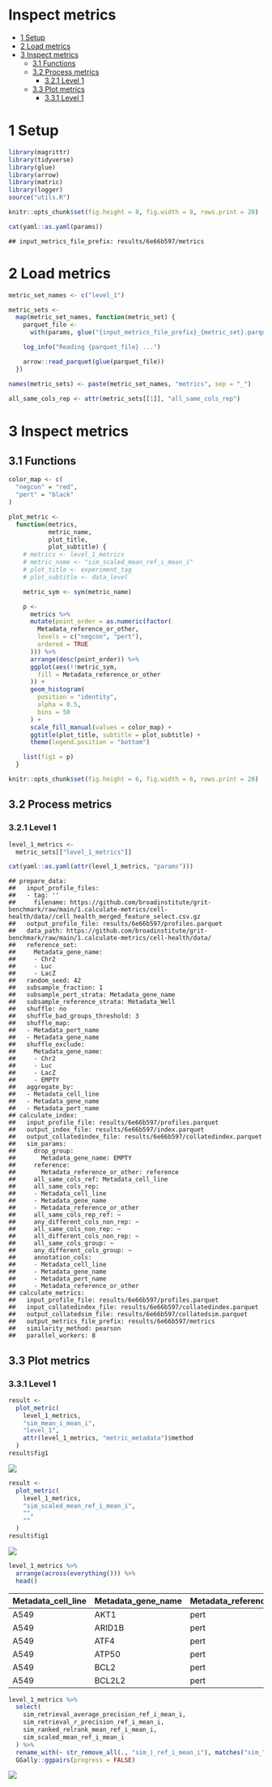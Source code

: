 Inspect metrics
================

-   [1 Setup](#setup)
-   [2 Load metrics](#load-metrics)
-   [3 Inspect metrics](#inspect-metrics)
    -   [3.1 Functions](#functions)
    -   [3.2 Process metrics](#process-metrics)
        -   [3.2.1 Level 1](#level-1)
    -   [3.3 Plot metrics](#plot-metrics)
        -   [3.3.1 Level 1](#level-1-1)

# 1 Setup

``` r
library(magrittr)
library(tidyverse)
library(glue)
library(arrow)
library(matric)
library(logger)
source("utils.R")
```

``` r
knitr::opts_chunk$set(fig.height = 8, fig.width = 8, rows.print = 20)
```

``` r
cat(yaml::as.yaml(params))
```

    ## input_metrics_file_prefix: results/6e66b597/metrics

# 2 Load metrics

``` r
metric_set_names <- c("level_1")

metric_sets <-
  map(metric_set_names, function(metric_set) {
    parquet_file <-
      with(params, glue("{input_metrics_file_prefix}_{metric_set}.parquet"))

    log_info("Reading {parquet_file} ...")

    arrow::read_parquet(glue(parquet_file))
  })

names(metric_sets) <- paste(metric_set_names, "metrics", sep = "_")

all_same_cols_rep <- attr(metric_sets[[1]], "all_same_cols_rep")
```

# 3 Inspect metrics

## 3.1 Functions

``` r
color_map <- c(
  "negcon" = "red",
  "pert" = "black"
)

plot_metric <-
  function(metrics,
           metric_name,
           plot_title,
           plot_subtitle) {
    # metrics <- level_1_metrics
    # metric_name <- "sim_scaled_mean_ref_i_mean_i"
    # plot_title <- experiment_tag
    # plot_subtitle <- data_level

    metric_sym <- sym(metric_name)

    p <-
      metrics %>%
      mutate(point_order = as.numeric(factor(
        Metadata_reference_or_other,
        levels = c("negcon", "pert"),
        ordered = TRUE
      ))) %>%
      arrange(desc(point_order)) %>%
      ggplot(aes(!!metric_sym,
        fill = Metadata_reference_or_other
      )) +
      geom_histogram(
        position = "identity",
        alpha = 0.5,
        bins = 50
      ) +
      scale_fill_manual(values = color_map) +
      ggtitle(plot_title, subtitle = plot_subtitle) +
      theme(legend.position = "bottom")

    list(fig1 = p)
  }
```

``` r
knitr::opts_chunk$set(fig.height = 6, fig.width = 6, rows.print = 20)
```

## 3.2 Process metrics

### 3.2.1 Level 1

``` r
level_1_metrics <-
  metric_sets[["level_1_metrics"]]
```

``` r
cat(yaml::as.yaml(attr(level_1_metrics, "params")))
```

    ## prepare_data:
    ##   input_profile_files:
    ##   - tag: ''
    ##     filename: https://github.com/broadinstitute/grit-benchmark/raw/main/1.calculate-metrics/cell-health/data//cell_health_merged_feature_select.csv.gz
    ##   output_profile_file: results/6e66b597/profiles.parquet
    ##   data_path: https://github.com/broadinstitute/grit-benchmark/raw/main/1.calculate-metrics/cell-health/data/
    ##   reference_set:
    ##     Metadata_gene_name:
    ##     - Chr2
    ##     - Luc
    ##     - LacZ
    ##   random_seed: 42
    ##   subsample_fraction: 1
    ##   subsample_pert_strata: Metadata_gene_name
    ##   subsample_reference_strata: Metadata_Well
    ##   shuffle: no
    ##   shuffle_bad_groups_threshold: 3
    ##   shuffle_map:
    ##   - Metadata_pert_name
    ##   - Metadata_gene_name
    ##   shuffle_exclude:
    ##     Metadata_gene_name:
    ##     - Chr2
    ##     - Luc
    ##     - LacZ
    ##     - EMPTY
    ##   aggregate_by:
    ##   - Metadata_cell_line
    ##   - Metadata_gene_name
    ##   - Metadata_pert_name
    ## calculate_index:
    ##   input_profile_file: results/6e66b597/profiles.parquet
    ##   output_index_file: results/6e66b597/index.parquet
    ##   output_collatedindex_file: results/6e66b597/collatedindex.parquet
    ##   sim_params:
    ##     drop_group:
    ##       Metadata_gene_name: EMPTY
    ##     reference:
    ##       Metadata_reference_or_other: reference
    ##     all_same_cols_ref: Metadata_cell_line
    ##     all_same_cols_rep:
    ##     - Metadata_cell_line
    ##     - Metadata_gene_name
    ##     - Metadata_reference_or_other
    ##     all_same_cols_rep_ref: ~
    ##     any_different_cols_non_rep: ~
    ##     all_same_cols_non_rep: ~
    ##     all_different_cols_non_rep: ~
    ##     all_same_cols_group: ~
    ##     any_different_cols_group: ~
    ##     annotation_cols:
    ##     - Metadata_cell_line
    ##     - Metadata_gene_name
    ##     - Metadata_pert_name
    ##     - Metadata_reference_or_other
    ## calculate_metrics:
    ##   input_profile_file: results/6e66b597/profiles.parquet
    ##   input_collatedindex_file: results/6e66b597/collatedindex.parquet
    ##   output_collatedsim_file: results/6e66b597/collatedsim.parquet
    ##   output_metrics_file_prefix: results/6e66b597/metrics
    ##   similarity_method: pearson
    ##   parallel_workers: 8

## 3.3 Plot metrics

### 3.3.1 Level 1

``` r
result <-
  plot_metric(
    level_1_metrics,
    "sim_mean_i_mean_i",
    "level_1",
    attr(level_1_metrics, "metric_metadata")$method
  )
result$fig1
```

![](4.inspect_metrics_files/figure-gfm/unnamed-chunk-9-1.png)<!-- -->

``` r
result <-
  plot_metric(
    level_1_metrics,
    "sim_scaled_mean_ref_i_mean_i",
    "",
    ""
  )
result$fig1
```

![](4.inspect_metrics_files/figure-gfm/unnamed-chunk-10-1.png)<!-- -->

``` r
level_1_metrics %>%
  arrange(across(everything())) %>%
  head()
```

<div class="kable-table">

| Metadata\_cell\_line | Metadata\_gene\_name | Metadata\_reference\_or\_other | sim\_scaled\_mean\_ref\_i\_mean\_i | sim\_scaled\_mean\_ref\_i\_median\_i | sim\_scaled\_median\_ref\_i\_mean\_i | sim\_scaled\_median\_ref\_i\_median\_i | sim\_ranked\_relrank\_mean\_ref\_i\_mean\_i | sim\_ranked\_relrank\_mean\_ref\_i\_median\_i | sim\_ranked\_relrank\_median\_ref\_i\_mean\_i | sim\_ranked\_relrank\_median\_ref\_i\_median\_i | sim\_mean\_i\_mean\_i | sim\_mean\_i\_median\_i | sim\_median\_i\_mean\_i | sim\_median\_i\_median\_i | sim\_mean\_stat\_ref\_i\_mean\_i | sim\_mean\_stat\_ref\_i\_median\_i | sim\_sd\_stat\_ref\_i\_mean\_i | sim\_sd\_stat\_ref\_i\_median\_i | sim\_retrieval\_average\_precision\_ref\_i\_mean\_i | sim\_retrieval\_average\_precision\_ref\_i\_median\_i | sim\_retrieval\_r\_precision\_ref\_i\_mean\_i | sim\_retrieval\_r\_precision\_ref\_i\_median\_i |
|:---------------------|:---------------------|:-------------------------------|-----------------------------------:|-------------------------------------:|-------------------------------------:|---------------------------------------:|--------------------------------------------:|----------------------------------------------:|----------------------------------------------:|------------------------------------------------:|----------------------:|------------------------:|------------------------:|--------------------------:|---------------------------------:|-----------------------------------:|-------------------------------:|---------------------------------:|----------------------------------------------------:|------------------------------------------------------:|----------------------------------------------:|------------------------------------------------:|
| A549                 | AKT1                 | pert                           |                          1.8857475 |                            1.8857475 |                            1.8857475 |                              1.8857475 |                                   0.1000000 |                                          0.10 |                                     0.1000000 |                                            0.10 |             0.7121593 |               0.7121593 |               0.7121593 |                 0.7121593 |                        0.0793564 |                          0.0793564 |                      0.3367990 |                        0.3367990 |                                           1.0000000 |                                             1.0000000 |                                     1.0000000 |                                             1.0 |
| A549                 | ARID1B               | pert                           |                          1.0999742 |                            1.0999742 |                            1.0999742 |                              1.0999742 |                                   0.2500000 |                                          0.25 |                                     0.2500000 |                                            0.25 |             0.7707023 |               0.7707023 |               0.7707023 |                 0.7707023 |                        0.2384475 |                          0.2384475 |                      0.4908080 |                        0.4908080 |                                           0.6250000 |                                             0.6250000 |                                     0.5000000 |                                             0.5 |
| A549                 | ATF4                 | pert                           |                          1.1806536 |                            1.1806536 |                            1.1806536 |                              1.1806536 |                                   0.1000000 |                                          0.10 |                                     0.1000000 |                                            0.10 |             0.9628017 |               0.9628017 |               0.9628017 |                 0.9628017 |                        0.3115576 |                          0.3115576 |                      0.5516414 |                        0.5516414 |                                           1.0000000 |                                             1.0000000 |                                     1.0000000 |                                             1.0 |
| A549                 | ATP50                | pert                           |                          0.5154094 |                            0.5154094 |                            0.5154094 |                              0.5154094 |                                   0.5000000 |                                          0.50 |                                     0.5000000 |                                            0.50 |             0.5140409 |               0.5140409 |               0.5140409 |                 0.5140409 |                        0.2587826 |                          0.2587826 |                      0.5207830 |                        0.5207830 |                                           0.2083333 |                                             0.2083333 |                                     0.0000000 |                                             0.0 |
| A549                 | BCL2                 | pert                           |                          0.9022461 |                            0.9022461 |                            0.9022461 |                              0.9022461 |                                   0.4000000 |                                          0.40 |                                     0.4000000 |                                            0.40 |             0.6423438 |               0.6423438 |               0.6423438 |                 0.6423438 |                        0.2127670 |                          0.2127670 |                      0.4764602 |                        0.4764602 |                                           0.2500000 |                                             0.2500000 |                                     0.0000000 |                                             0.0 |
| A549                 | BCL2L2               | pert                           |                         -0.0598092 |                            0.3639012 |                           -0.0598092 |                              0.3639012 |                                   0.6166667 |                                          0.55 |                                     0.6166667 |                                            0.55 |             0.0301770 |               0.0429705 |               0.0301770 |                 0.0429705 |                        0.1015549 |                          0.0360615 |                      0.3110222 |                        0.3312583 |                                           0.3543110 |                                             0.3095238 |                                     0.1666667 |                                             0.0 |

</div>

``` r
level_1_metrics %>%
  select(
    sim_retrieval_average_precision_ref_i_mean_i,
    sim_retrieval_r_precision_ref_i_mean_i,
    sim_ranked_relrank_mean_ref_i_mean_i,
    sim_scaled_mean_ref_i_mean_i
  ) %>%
  rename_with(~ str_remove_all(., "sim_|_ref_i_mean_i"), matches("sim_")) %>%
  GGally::ggpairs(progress = FALSE)
```

![](4.inspect_metrics_files/figure-gfm/unnamed-chunk-12-1.png)<!-- -->
